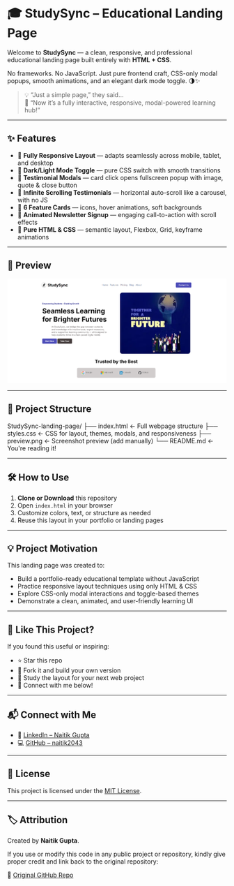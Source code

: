 # 🎓 StudySync – Educational Landing Page

Welcome to **StudySync** — a clean, responsive, and professional educational landing page built entirely with **HTML + CSS**.

No frameworks. No JavaScript. Just pure frontend craft, CSS-only modal popups, smooth animations, and an elegant dark mode toggle. 🌗✨

> 💡 “Just a simple page,” they said…  
> 🚀 “Now it’s a fully interactive, responsive, modal-powered learning hub!”

---

## ✨ Features

- 📱 **Fully Responsive Layout** — adapts seamlessly across mobile, tablet, and desktop
- 🌙 **Dark/Light Mode Toggle** — pure CSS switch with smooth transitions
- 💬 **Testimonial Modals** — card click opens fullscreen popup with image, quote & close button
- 🔁 **Infinite Scrolling Testimonials** — horizontal auto-scroll like a carousel, with no JS
- 🧩 **6 Feature Cards** — icons, hover animations, soft backgrounds
- 📨 **Animated Newsletter Signup** — engaging call-to-action with scroll effects
- 🎯 **Pure HTML & CSS** — semantic layout, Flexbox, Grid, keyframe animations

---

## 📸 Preview

![StudySync Preview](preview.png)

---

## 📁 Project Structure

StudySync-landing-page/
├── index.html ← Full webpage structure
├── styles.css ← CSS for layout, themes, modals, and responsiveness
├── preview.png ← Screenshot preview (add manually)
└── README.md ← You're reading it!


---

## 🛠️ How to Use

1. **Clone or Download** this repository  
2. Open `index.html` in your browser  
3. Customize colors, text, or structure as needed  
4. Reuse this layout in your portfolio or landing pages

---

## 💡 Project Motivation

This landing page was created to:

- Build a portfolio-ready educational template without JavaScript
- Practice responsive layout techniques using only HTML & CSS
- Explore CSS-only modal interactions and toggle-based themes
- Demonstrate a clean, animated, and user-friendly learning UI

---

## 🙌 Like This Project?

If you found this useful or inspiring:

- ⭐ Star this repo  
- 🔁 Fork it and build your own version  
- 🧠 Study the layout for your next web project  
- 🤝 Connect with me below!

---

## 📬 Connect with Me

- 🔗 [LinkedIn – Naitik Gupta](https://www.linkedin.com/in/naitik-gupta-81700233a)  
- 💻 [GitHub – naitik2043](https://github.com/naitik2043)

---

## 📄 License

This project is licensed under the [MIT License](LICENSE).

---

## 🏷️ Attribution

Created by **Naitik Gupta**.

If you use or modify this code in any public project or repository, kindly give proper credit and link back to the original repository:

🔗 [Original GitHub Repo](https://github.com/naitik2043/StudySync-landing-page)

